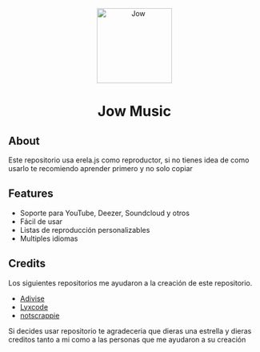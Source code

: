 <div align=center>
  <a href="logo">
    <img src="" alt="Jow" height="150px" width="150px"
  ></a>
  
</div>
  <h1 align=center>Jow Music</h1>
</div>

## About

Este repositorio usa erela.js como reproductor, si no tienes idea de como usarlo te recomiendo aprender primero y no solo copiar

## Features

- Soporte para YouTube, Deezer, Soundcloud y otros
- Fácil de usar
- Listas de reproducción personalizables
- Multiples idiomas

## Credits
Los siguientes repositorios me ayudaron a la creación de este repositorio.
- [Adivise](https://github.com/Adivise/NanoSpacePlus)
- [Lyxcode](https://www.youtube.com/c/lyxcode)
- [notscrappie](https://github.com/notscrappie/evelyn-music-module)

Si decides usar repositorio te agradeceria que dieras una estrella y dieras creditos tanto a mi como a las personas que me ayudaron a su creación
